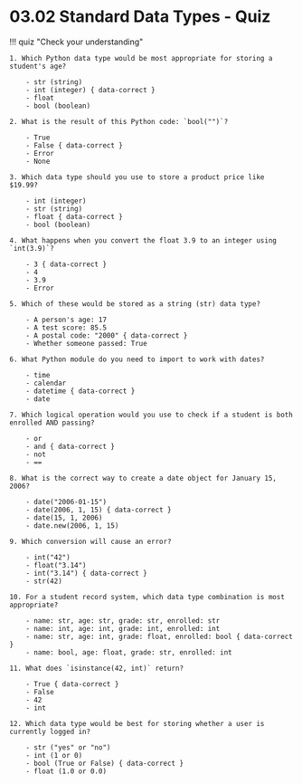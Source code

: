 # 03.02 Standard Data Types - Quiz

!!! quiz "Check your understanding"

    1. Which Python data type would be most appropriate for storing a student's age?

        - str (string)
        - int (integer) { data-correct }
        - float
        - bool (boolean)

    2. What is the result of this Python code: `bool("")`?

        - True
        - False { data-correct }
        - Error
        - None

    3. Which data type should you use to store a product price like $19.99?

        - int (integer)
        - str (string)
        - float { data-correct }
        - bool (boolean)

    4. What happens when you convert the float 3.9 to an integer using `int(3.9)`?

        - 3 { data-correct }
        - 4
        - 3.9
        - Error

    5. Which of these would be stored as a string (str) data type?

        - A person's age: 17
        - A test score: 85.5
        - A postal code: "2000" { data-correct }
        - Whether someone passed: True

    6. What Python module do you need to import to work with dates?

        - time
        - calendar
        - datetime { data-correct }
        - date

    7. Which logical operation would you use to check if a student is both enrolled AND passing?

        - or
        - and { data-correct }
        - not
        - ==

    8. What is the correct way to create a date object for January 15, 2006?

        - date("2006-01-15")
        - date(2006, 1, 15) { data-correct }
        - date(15, 1, 2006)
        - date.new(2006, 1, 15)

    9. Which conversion will cause an error?

        - int("42")
        - float("3.14")
        - int("3.14") { data-correct }
        - str(42)

    10. For a student record system, which data type combination is most appropriate?

        - name: str, age: str, grade: str, enrolled: str
        - name: int, age: int, grade: int, enrolled: int
        - name: str, age: int, grade: float, enrolled: bool { data-correct }
        - name: bool, age: float, grade: str, enrolled: int

    11. What does `isinstance(42, int)` return?

        - True { data-correct }
        - False
        - 42
        - int

    12. Which data type would be best for storing whether a user is currently logged in?

        - str ("yes" or "no")
        - int (1 or 0)
        - bool (True or False) { data-correct }
        - float (1.0 or 0.0)
